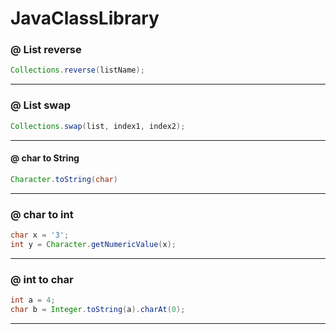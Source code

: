 # JavaClassLibrary

### @ List reverse

```java
Collections.reverse(listName);
```

---

### @ List swap

```java
Collections.swap(list, index1, index2);
```

---

#### @ char to String

```java
Character.toString(char)
```

---

### @ char to int

```java
char x = '3';
int y = Character.getNumericValue(x);
```

---

### @ int to char

```java
int a = 4;
char b = Integer.toString(a).charAt(0);
```

---
